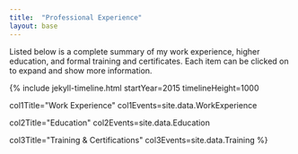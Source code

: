 ```yaml
---
title:  "Professional Experience"
layout: base
---
```


Listed below is a complete summary of my work experience, higher education, and formal training and certificates.  Each item can be clicked on to expand and show more information.

{% include jekyll-timeline.html
   startYear=2015
   timelineHeight=1000
   
   col1Title="Work Experience"
   col1Events=site.data.WorkExperience
   
   col2Title="Education"
   col2Events=site.data.Education

   col3Title="Training & Certifications"
   col3Events=site.data.Training
%}